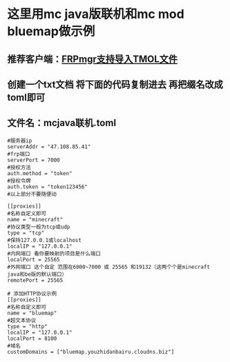 # 这里用mc java版联机和mc mod bluemap做示例 
## 推荐客户端：[FRPmgr支持导入TMOL文件](https://github.com/koho/frpmgr/releases/tag/v1.19.2)
## 创建一个txt文档 将下面的代码复制进去 再把缀名改成toml即可
## 文件名：mcjava联机.toml
```
#服务器ip
serverAddr = "47.108.85.41"
#frp端口
serverPort = 7000
#授权方法
auth.method = "token"
#授权令牌
auth.token = "token123456"
#以上部分不要随便动

[[proxies]]
#名称自定义即可
name = "minecraft"
#协议类型一般为tcp或udp
type = "tcp"
#保持127.0.0.1或localhost
localIP = "127.0.0.1"
#内网端口 看你要映射的项目是什么端口
localPort = 25565
#外网端口 这个自定 范围在6000~7000 或 25565 和19132（这两个个是minecraft java和be版的默认端口）
remotePort = 25565

# 添加HTTP协议示例
[[proxies]]
#名称自定义即可
name = "bluemap"
#超文本协议
type = "http"
localIP = "127.0.0.1"
localPort = 8100
#域名
customDomains = ["bluemap.youzhidanbairu.cloudns.biz"]
```